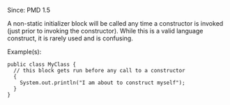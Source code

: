Since: PMD 1.5

A non-static initializer block will be called any time a constructor is invoked (just prior to
invoking the constructor).  While this is a valid language construct, it is rarely used and is
confusing.

Example(s):
```
public class MyClass {
  // this block gets run before any call to a constructor
  {
    System.out.println("I am about to construct myself");
  }
}
```
